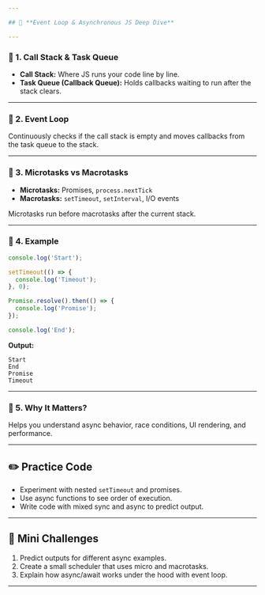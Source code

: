 ```yaml
---

## 📘 **Event Loop & Asynchronous JS Deep Dive**

---
```


### 🔹 1. Call Stack & Task Queue

* **Call Stack:** Where JS runs your code line by line.
* **Task Queue (Callback Queue):** Holds callbacks waiting to run after the stack clears.

---

### 🔹 2. Event Loop

Continuously checks if the call stack is empty and moves callbacks from the task queue to the stack.

---

### 🔹 3. Microtasks vs Macrotasks

* **Microtasks:** Promises, `process.nextTick`
* **Macrotasks:** `setTimeout`, `setInterval`, I/O events

Microtasks run before macrotasks after the current stack.

---

### 🔹 4. Example

```javascript
console.log('Start');

setTimeout(() => {
  console.log('Timeout');
}, 0);

Promise.resolve().then(() => {
  console.log('Promise');
});

console.log('End');
```

**Output:**

```
Start
End
Promise
Timeout
```

---

### 🔹 5. Why It Matters?

Helps you understand async behavior, race conditions, UI rendering, and performance.

---

## ✏️ Practice Code

* Experiment with nested `setTimeout` and promises.
* Use async functions to see order of execution.
* Write code with mixed sync and async to predict output.

---

## 🎯 Mini Challenges

1. Predict outputs for different async examples.
2. Create a small scheduler that uses micro and macrotasks.
3. Explain how async/await works under the hood with event loop.

---
